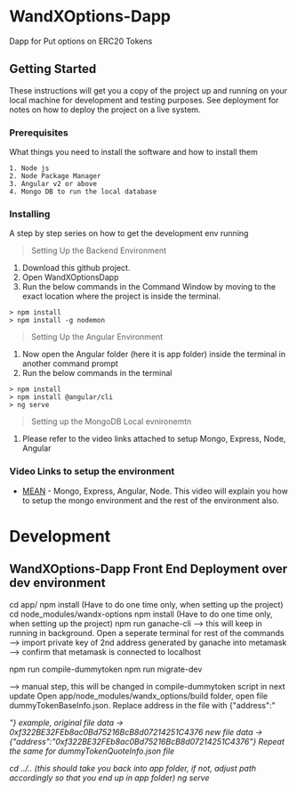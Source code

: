 # WandXOptions-Dapp
Dapp for Put options on ERC20 Tokens

## Getting Started
These instructions will get you a copy of the project up and running on your local machine for development and testing purposes. See deployment for notes on how to deploy the project on a live system.

### Prerequisites
What things you need to install the software and how to install them

```
1. Node js
2. Node Package Manager
3. Angular v2 or above
4. Mongo DB to run the local database
```

### Installing

A step by step series on how to get the development env running

> Setting Up the Backend Environment

1. Download this github project.
2. Open WandXOptionsDapp
3. Run the below commands in the Command Window by moving to the exact location where the project is inside the terminal.
```
> npm install
> npm install -g nodemon
```

> Setting Up the Angular Environment

1. Now open the Angular folder (here it is app folder) inside the terminal in another command prompt
2. Run the below commands in the terminal
```
> npm install
> npm install @angular/cli
> ng serve
```

> Setting up the MongoDB Local evnironemtn

1. Please refer to the video links attached to setup Mongo, Express, Node, Angular

### Video Links to setup the environment 

* [MEAN](https://www.youtube.com/watch?v=wtIvu085uU0&t=2547s) - Mongo, Express, Angular, Node. This video will explain you how to setup the mongo environment and the rest of the environment also.

# Development
## WandXOptions-Dapp Front End Deployment over dev environment
cd app/
npm install (Have to do one time only, when setting up the project)
cd node_modules/wandx-options
npm install (Have to do one time only, when setting up the project)
npm run ganache-cli
	--> this will keep in running in background. Open a seperate terminal for rest of the commands
	--> import private key of 2nd address generated by ganache into metamask
	-->  confirm that metamask is connected to localhost

npm run compile-dummytoken
npm run migrate-dev

--> manual step, this will be changed in compile-dummytoken script in next update
Open app/node_modules/wandx_options/build folder, open file dummyTokenBaseInfo.json.
Replace address in the file with {"address":"<address string>"}
example, original file data -> 0xf322BE32FEb8ac0Bd75216BcB8d07214251C4376
new file data -> {"address":"0xf322BE32FEb8ac0Bd75216BcB8d07214251C4376"}
Repeat the same for dummyTokenQuoteInfo.json file

cd ../..   (this should take you back into app folder, if not, adjust path accordingly so that you end up in app folder)
ng serve